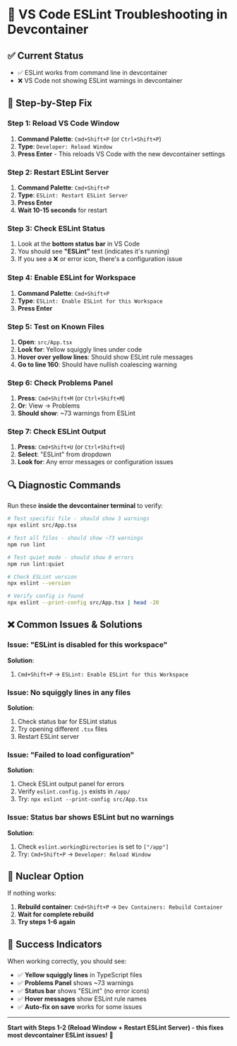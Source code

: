 # 🔧 VS Code ESLint Troubleshooting in Devcontainer

## ✅ Current Status
- ✅ ESLint works from command line in devcontainer
- ❌ VS Code not showing ESLint warnings in devcontainer

## 🎯 Step-by-Step Fix

### **Step 1: Reload VS Code Window**
1. **Command Palette**: `Cmd+Shift+P` (or `Ctrl+Shift+P`)
2. **Type**: `Developer: Reload Window`
3. **Press Enter** - This reloads VS Code with the new devcontainer settings

### **Step 2: Restart ESLint Server**
1. **Command Palette**: `Cmd+Shift+P`
2. **Type**: `ESLint: Restart ESLint Server`  
3. **Press Enter**
4. **Wait 10-15 seconds** for restart

### **Step 3: Check ESLint Status**
1. Look at the **bottom status bar** in VS Code
2. You should see **"ESLint"** text (indicates it's running)
3. If you see a ❌ or error icon, there's a configuration issue

### **Step 4: Enable ESLint for Workspace**
1. **Command Palette**: `Cmd+Shift+P`
2. **Type**: `ESLint: Enable ESLint for this Workspace`
3. **Press Enter**

### **Step 5: Test on Known Files**
1. **Open**: `src/App.tsx` 
2. **Look for**: Yellow squiggly lines under code
3. **Hover over yellow lines**: Should show ESLint rule messages
4. **Go to line 160**: Should have nullish coalescing warning

### **Step 6: Check Problems Panel**
1. **Press**: `Cmd+Shift+M` (or `Ctrl+Shift+M`)
2. **Or**: View → Problems
3. **Should show**: ~73 warnings from ESLint

### **Step 7: Check ESLint Output**
1. **Press**: `Cmd+Shift+U` (or `Ctrl+Shift+U`) 
2. **Select**: "ESLint" from dropdown
3. **Look for**: Any error messages or configuration issues

## 🔍 Diagnostic Commands

Run these **inside the devcontainer terminal** to verify:

```bash
# Test specific file - should show 3 warnings
npx eslint src/App.tsx

# Test all files - should show ~73 warnings  
npm run lint

# Test quiet mode - should show 0 errors
npm run lint:quiet

# Check ESLint version
npx eslint --version

# Verify config is found
npx eslint --print-config src/App.tsx | head -20
```

## ❌ Common Issues & Solutions

### Issue: "ESLint is disabled for this workspace"
**Solution**: 
1. `Cmd+Shift+P` → `ESLint: Enable ESLint for this Workspace`

### Issue: No squiggly lines in any files
**Solution**:
1. Check status bar for ESLint status
2. Try opening different `.tsx` files
3. Restart ESLint server

### Issue: "Failed to load configuration"  
**Solution**:
1. Check ESLint output panel for errors
2. Verify `eslint.config.js` exists in `/app/`
3. Try: `npx eslint --print-config src/App.tsx`

### Issue: Status bar shows ESLint but no warnings
**Solution**:
1. Check `eslint.workingDirectories` is set to `["/app"]`
2. Try: `Cmd+Shift+P` → `Developer: Reload Window`

## 🚨 Nuclear Option

If nothing works:
1. **Rebuild container**: `Cmd+Shift+P` → `Dev Containers: Rebuild Container`
2. **Wait for complete rebuild**
3. **Try steps 1-6 again**

## 🎯 Success Indicators

When working correctly, you should see:
- ✅ **Yellow squiggly lines** in TypeScript files
- ✅ **Problems Panel** shows ~73 warnings
- ✅ **Status bar** shows "ESLint" (no error icons)
- ✅ **Hover messages** show ESLint rule names
- ✅ **Auto-fix on save** works for some issues

---

**Start with Steps 1-2 (Reload Window + Restart ESLint Server) - this fixes most devcontainer ESLint issues!** 🎯
